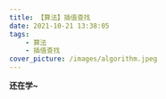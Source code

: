 ```yaml
---
title: 【算法】插值查找
date: 2021-10-21 13:38:05
tags:
    - 算法
    - 插值查找
cover_picture: /images/algorithm.jpeg
---
```


**还在学~**
